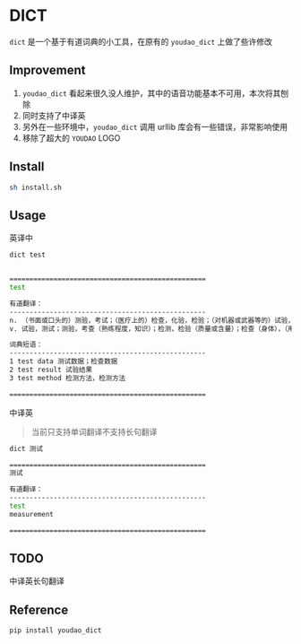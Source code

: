 # DICT

`dict` 是一个基于有道词典的小工具，在原有的 `youdao_dict` 上做了些许修改  

## Improvement

1. `youdao_dict` 看起来很久没人维护，其中的语音功能基本不可用，本次将其刨除  
2. 同时支持了中译英
3. 另外在一些环境中，`youdao_dict` 调用 urllib 库会有一些错误，非常影响使用  
4. 移除了超大的 `YOUDAO` LOGO

## Install

``` bash
sh install.sh
```

## Usage

英译中

``` bash
dict test


=================================================
test

有道翻译：
-------------------------------------------------
n. （书面或口头的）测验，考试；（医疗上的）检查，化验，检验；（对机器或武器等的）试验，检验；（对水、土壤、空气等的）检测，检验；（衡量能力或技能等的）测试，考验；医疗检查设备；化验结果；（常指板球、橄榄球的）国际锦标赛（Test）；准则，标准；（冶）烤钵，灰皿；（一些无脊椎动物和原生动物的）甲壳
v. 试验，测试；测验，考查（熟练程度，知识）；检测，检验（质量或含量）；检查（身体），（用试剂）化验；考验；尝，（触）试

词典短语：
-------------------------------------------------
1 test data 测试数据；检查数据
2 test result 试验结果
3 test method 检测方法，检测方法

=================================================
```

中译英

> 当前只支持单词翻译不支持长句翻译

``` bash
dict 测试

=================================================
测试

有道翻译：
-------------------------------------------------
test
measurement

=================================================
```

## TODO

中译英长句翻译

 
## Reference

``` bash
pip install youdao_dict
```


